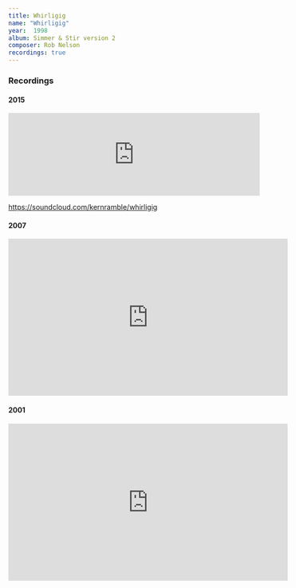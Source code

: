 ```yaml
---
title: Whirligig
name: "Whirligig"
year:  1998
album: Simmer & Stir version 2
composer: Rob Nelson
recordings: true
---
```


<h3>Recordings</h3>

<h4>2015</h4>

<iframe width="100%" height="166" scrolling="no" frameborder="no" allow="autoplay" src="https://w.soundcloud.com/player/?url=https%3A//api.soundcloud.com/tracks/164074651&color=%23ff5500&auto_play=false&hide_related=false&show_comments=true&show_user=true&show_reposts=false&show_teaser=true"></iframe>

https://soundcloud.com/kernramble/whirligig

<h4>2007</h4>
<iframe width="560" height="315" src="https://www.youtube.com/embed/mUyv4f8OOPw" frameborder="0" allow="accelerometer; autoplay; encrypted-media; gyroscope; picture-in-picture" allowfullscreen></iframe>

<h4>2001</h4>
<iframe width="560" height="315" src="https://www.youtube.com/embed/nTv3r1tQRAs" frameborder="0" allow="accelerometer; autoplay; encrypted-media; gyroscope; picture-in-picture" allowfullscreen></iframe>

